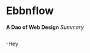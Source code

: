 # Ebbnflow


**A Dao of Web Design**
                                                 *Summary*



![]()

-Hey
